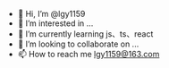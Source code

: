 - 👋 Hi, I’m @lgy1159
- 👀 I’m interested in ...
- 🌱 I’m currently learning js、ts、react
- 💞️ I’m looking to collaborate on ...
- 📫 How to reach me lgy1159@163.com

<!---
lgy1159/lgy1159 is a ✨ special ✨ repository because its `README.md` (this file) appears on your GitHub profile.
You can click the Preview link to take a look at your changes.
--->
